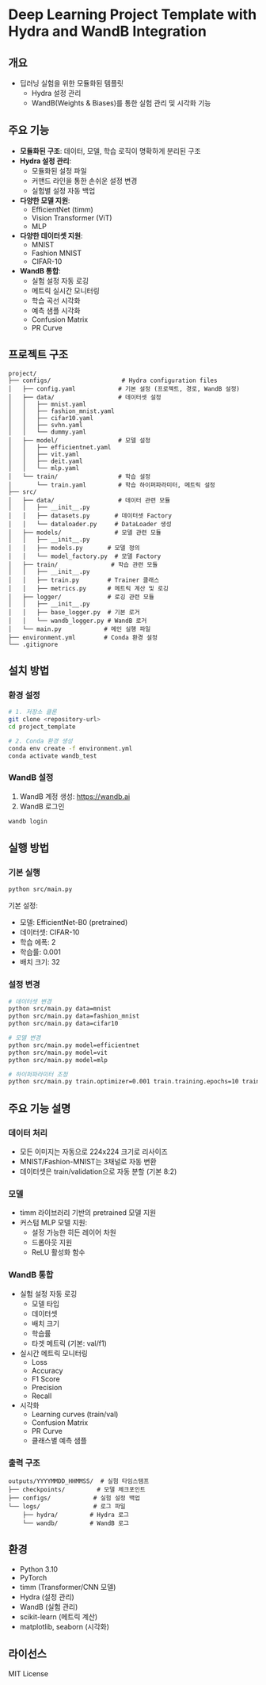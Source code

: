 # Deep Learning Project Template with Hydra and WandB Integration

## 개요
- 딥러닝 실험을 위한 모듈화된 템플릿
  - Hydra 설정 관리
  - WandB(Weights & Biases)를 통한 실험 관리 및 시각화 기능

## 주요 기능
- **모듈화된 구조**: 데이터, 모델, 학습 로직이 명확하게 분리된 구조
- **Hydra 설정 관리**: 
  - 모듈화된 설정 파일
  - 커맨드 라인을 통한 손쉬운 설정 변경
  - 실험별 설정 자동 백업
- **다양한 모델 지원**: 
  - EfficientNet (timm)
  - Vision Transformer (ViT)
  - MLP
- **다양한 데이터셋 지원**:
  - MNIST
  - Fashion MNIST
  - CIFAR-10
- **WandB 통합**:
  - 실험 설정 자동 로깅
  - 메트릭 실시간 모니터링
  - 학습 곡선 시각화
  - 예측 샘플 시각화
  - Confusion Matrix
  - PR Curve

## 프로젝트 구조
```
project/
├── configs/                    # Hydra configuration files
│   ├── config.yaml            # 기본 설정 (프로젝트, 경로, WandB 설정)
│   ├── data/                  # 데이터셋 설정
│   │   ├── mnist.yaml
│   │   ├── fashion_mnist.yaml
│   │   ├── cifar10.yaml
│   │   ├── svhn.yaml
│   │   └── dummy.yaml
│   ├── model/                 # 모델 설정
│   │   ├── efficientnet.yaml
│   │   ├── vit.yaml
│   │   ├── deit.yaml
│   │   └── mlp.yaml
│   └── train/                 # 학습 설정
│       └── train.yaml         # 학습 하이퍼파라미터, 메트릭 설정
├── src/
│   ├── data/                  # 데이터 관련 모듈
│   │   ├── __init__.py
│   │   ├── datasets.py       # 데이터셋 Factory
│   │   └── dataloader.py     # DataLoader 생성
│   ├── models/               # 모델 관련 모듈
│   │   ├── __init__.py
│   │   ├── models.py       # 모델 정의
│   │   └── model_factory.py  # 모델 Factory
│   ├── train/               # 학습 관련 모듈
│   │   ├── __init__.py
│   │   ├── train.py        # Trainer 클래스
│   │   ├── metrics.py      # 메트릭 계산 및 로깅
│   ├── logger/             # 로깅 관련 모듈
│   │   ├── __init__.py
│   │   ├── base_logger.py  # 기본 로거
│   │   └── wandb_logger.py # WandB 로거
│   └── main.py            # 메인 실행 파일
├── environment.yml        # Conda 환경 설정
└── .gitignore
```

## 설치 방법

### 환경 설정
```bash
# 1. 저장소 클론
git clone <repository-url>
cd project_template

# 2. Conda 환경 생성
conda env create -f environment.yml
conda activate wandb_test
```

### WandB 설정
1. WandB 계정 생성: https://wandb.ai
2. WandB 로그인
```bash
wandb login
```

## 실행 방법

### 기본 실행
```bash
python src/main.py
```

기본 설정:
- 모델: EfficientNet-B0 (pretrained)
- 데이터셋: CIFAR-10
- 학습 에폭: 2
- 학습률: 0.001
- 배치 크기: 32

### 설정 변경
```bash
# 데이터셋 변경
python src/main.py data=mnist
python src/main.py data=fashion_mnist
python src/main.py data=cifar10

# 모델 변경
python src/main.py model=efficientnet
python src/main.py model=vit
python src/main.py model=mlp

# 하이퍼파라미터 조정
python src/main.py train.optimizer=0.001 train.training.epochs=10 train.training.batch_size=64
```

## 주요 기능 설명

### 데이터 처리
- 모든 이미지는 자동으로 224x224 크기로 리사이즈
- MNIST/Fashion-MNIST는 3채널로 자동 변환
- 데이터셋은 train/validation으로 자동 분할 (기본 8:2)

### 모델
- timm 라이브러리 기반의 pretrained 모델 지원
- 커스텀 MLP 모델 지원:
  - 설정 가능한 히든 레이어 차원
  - 드롭아웃 지원
  - ReLU 활성화 함수

### WandB 통합
- 실험 설정 자동 로깅
  - 모델 타입
  - 데이터셋
  - 배치 크기
  - 학습률
  - 타겟 메트릭 (기본: val/f1)
- 실시간 메트릭 모니터링
  - Loss
  - Accuracy
  - F1 Score
  - Precision
  - Recall
- 시각화
  - Learning curves (train/val)
  - Confusion Matrix
  - PR Curve
  - 클래스별 예측 샘플

### 출력 구조
```
outputs/YYYYMMDD_HHMMSS/  # 실험 타임스탬프
├── checkpoints/         # 모델 체크포인트
├── configs/            # 실험 설정 백업
└── logs/               # 로그 파일
    ├── hydra/         # Hydra 로그
    └── wandb/         # WandB 로그
```

## 환경
- Python 3.10
- PyTorch
- timm (Transformer/CNN 모델)
- Hydra (설정 관리)
- WandB (실험 관리)
- scikit-learn (메트릭 계산)
- matplotlib, seaborn (시각화)

## 라이선스
MIT License
